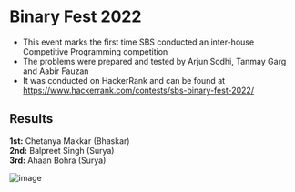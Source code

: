 # Binary Fest 2022
- This event marks the first time SBS conducted an inter-house Competitive Programming competition
- The problems were prepared and tested by Arjun Sodhi, Tanmay Garg and Aabir Fauzan
- It was conducted on HackerRank and can be found at https://www.hackerrank.com/contests/sbs-binary-fest-2022/

## Results
**1st:** Chetanya Makkar (Bhaskar)\
**2nd:** Balpreet Singh (Surya)\
**3rd:** Ahaan Bohra (Surya)

![image](https://user-images.githubusercontent.com/40921153/151214145-1513b45c-2cec-46e8-8472-537f1747653b.png)
